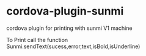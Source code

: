 # cordova-plugin-sunmi
cordova plugin for printing with sunmi V1 machine

To Print call the function Sunmi.sendText(sucess,error,text,isBold,isUnderline)
